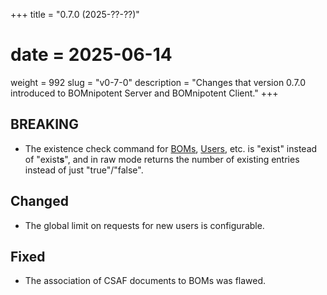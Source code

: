 +++
title = "0.7.0 (2025-??-??)"
# date = 2025-06-14
weight = 992
slug = "v0-7-0"
description = "Changes that version 0.7.0 introduced to BOMnipotent Server and BOMnipotent Client."
+++

## BREAKING
- The existence check command for [BOMs](/client/consumer/boms/#existence), [Users](/client/manager/access-management/user-management/#existence), etc. is "exist" instead of "exist**s**", and in raw mode returns the number of existing entries instead of just "true"/"false".

## Changed
- The global limit on requests for new users is configurable.

## Fixed
- The association of CSAF documents to BOMs was flawed.
